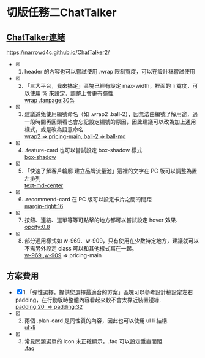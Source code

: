 切版任務二ChatTalker
===
[ChatTalker連結]( https://narrowd4c.github.io/ChatTalker2/)
---
https://narrowd4c.github.io/ChatTalker2/

- [x] 1. header 的內容也可以嘗試使用 .wrap 限制寬度，可以在設計稿嘗試使用

- [x] 2. 「三大平台，我來搞定」區塊已經有設定 max-width，裡面的 li 寬度，可以使用 % 來設定，調整上會更有彈性.  
          [wrap .fanpage:30%](https://github.com/Narrowd4c/ChatTalker2/blob/main/scss/_index.scss#L71)
- [x] 3. 建議避免使用編號命名（如 .wrap2 .ball-2），因無法由編號了解用途，過一段時間再回頭看也會忘記設定編號的原因，因此建議可以改為加上通用樣式，或是改為語意命名.  
          [wrap2 => pricing-main,  ball-2 => ball-md](https://github.com/Narrowd4c/ChatTalker2/blob/main/scss/_index.scss#L29)
- [x] 4. .feature-card 也可以嘗試設定 box-shadow 樣式.  
          [box-shadow](https://github.com/Narrowd4c/ChatTalker2/blob/main/index.scss#L138)
- [x] 5. 「快速了解客戶輪廓 建立品牌流量池」這裡的文字在 PC 版可以調整為置左排列  
          [text-md-center](https://github.com/Narrowd4c/ChatTalker2/blob/main/index.html#L83)
- [x] 6. .recommend-card 在 PC 版可以設定卡片之間的間距   
          [margin-right:16](https://github.com/Narrowd4c/ChatTalker2/blob/main/scss/_index.scss#L160)
- [x] 7. 按鈕、連結、選單等等可點擊的地方都可以嘗試設定 hover 效果.  
          [opcity:0.8](https://github.com/Narrowd4c/ChatTalker2/blob/main/scss/_utility.scss#L141)
- [x] 8. 部分通用樣式如 w-969、w-909，只有使用在少數特定地方，建議就可以不需另外設定 class 可以和其他樣式寫在一起。  
          [w-969 ,w-909](https://github.com/Narrowd4c/ChatTalker2/blob/main/scss/_index.scss#L29) => pricing-main       


## 方案費用

- [x] 1.「彈性選擇，提供您選擇最適合的方案」區塊可以參考設計稿設定左右 padding，在行動版時整體內容看起來較不會太靠近裝置邊緣.   
         [padding:20. => padding:32](https://github.com/Narrowd4c/ChatTalker2/blob/main/pricing.html#L28)    
- [x] 2. 兩個 .plan-card 是同性質的內容，因此也可以使用 ul li 結構.  
         [ul>li](https://github.com/Narrowd4c/ChatTalker2/blob/main/pricing.html#L36)
- [x] 3. 常見問題選單的 icon 未正確顯示，.faq 可以設定垂直間距.  
         [.faq](https://github.com/Narrowd4c/ChatTalker2/blob/main/scss/_pricing.scss#L82)
